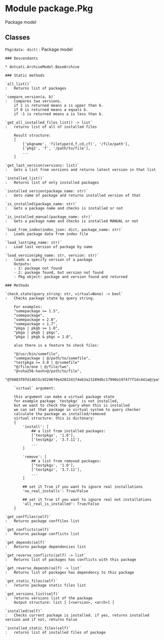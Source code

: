 Module package.Pkg
==================
Package model

Classes
-------

`Pkg(data: dict)`
:   Package model

    ### Descendants

    * dotcati.ArchiveModel.BaseArchive

    ### Static methods

    `all_list()`
    :   Returns list of packages

    `compare_version(a, b)`
    :   Compares two versions.
        if 1 is returned means a is upper than b.
        if 0 is returned means a equals b.
        if -1 is returned means a is less than b.

    `get_all_installed_files_list() ‑> list`
    :   returns list of all of installed files
        
        Result structure:
        [
            ['pkgname', 'filetype(d,f,cd,cf)', '/file/path'],
            ['pkg1', 'f', '/path/to/file'],
            ...
        ]

    `get_last_version(versions: list)`
    :   Gets a list from versions and returns latest version in that list

    `installed_list()`
    :   Returns list of only installed packages

    `installed_version(package_name: str)`
    :   Gets name of package and returns installed version of that

    `is_installed(package_name: str)`
    :   Gets a package name and checks is installed or not

    `is_installed_manual(package_name: str)`
    :   Gets a package name and checks is installed MANUAL or not

    `load_from_index(index_json: dict, package_name: str)`
    :   Loads package data from index file

    `load_last(pkg_name: str)`
    :   Load last version of package by name

    `load_version(pkg_name: str, version: str)`
    :   loads a specify version of a package
        Outputs:
        - 1: package not found
        - 2: package found, but version not found
        - Pkg object: package and version found and returned

    ### Methods

    `check_state(query_string: str, virtual=None) ‑> bool`
    :   Checks package state by query string.
        
        For examples:
        "somepackage >= 1.5",
        "somepackage",
        "somepackage = 2.0",
        "somepackage < 1.7",
        "pkga | pkgb >= 1.0",
        "pkga | pkgb | pkgc",
        "pkga | pkgb & pkgc = 1.0",
        
        also there is a feature to check files:
        
        "@/usr/bin/somefile",
        "somepackage | @/path/to/somefile",
        "testpkga >= 3.0 | @/somefile"
        "@/file/one | @/file/two",
        "@<sha256-hash>@/path/to/file",
        "@76883f0fd14015c93296f0e4202241f4eb3a23189dbc17990a197477f1dc441a@/path/to/file"
        
        `virtual` argument:
        
        this argument can make a virtual package state
        for example package `testpkgz` is not installed,
        but we want to check the query when this is installed
        we can set that package in virtual system to query checker
        calculate tha package as installed/removed
        virtual structure: this is dictonary:
        {
            'install': [
                ## a list from installed packages:
                ['testpkgx', '1.0'],
                ['testpkgz', '3.7.11'],
                ...
            ]
        
            'remove': [
                ## a list from removed packages:
                ['testpkgx', '1.0'],
                ['testpkgz', '3.7.11'],
                ...
            ]
        
            ## set it True if you want to ignore real installations
            'no_real_installs': True/False
        
            ## set it True if you want to ignore real not installations
            'all_real_is_installed': True/False
        }

    `get_conffiles(self)`
    :   Returns package conffiles list

    `get_conflicts(self)`
    :   Returns package conflicts list

    `get_depends(self)`
    :   Returns package dependencies list

    `get_reverse_conflicts(self) ‑> list`
    :   Returns list of packages has conflicts with this package

    `get_reverse_depends(self) ‑> list`
    :   Returns list of packages has dependency to this package

    `get_static_files(self)`
    :   returns package static files list

    `get_versions_list(self)`
    :   returns versions list of the package
        Output structure: list [ [<version>, <arch>] ]

    `installed(self)`
    :   Checks current package is installed. if yes, returns installed version and if not, returns False

    `installed_static_files(self)`
    :   returns list of installed files of package